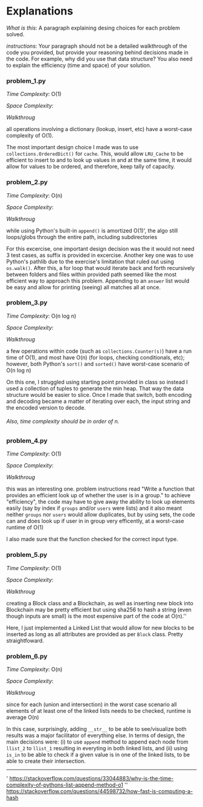 # Explanations

_What is this_: A paragraph explaining desing choices for each problem solved. 

_instructions_: Your paragraph should not be a detailed walkthrough of the code you provided, but provide your reasoning behind decisions made in the code.  For example, why did you use that data structure? You also need to explain the efficiency (time and space) of your solution.

### problem_1.py

*Time Complexity*: O(1)

*Space Complexity*:

_Walkthroug_

all operations involving a dictionary (lookup, insert, etc)
have a worst-case complexity of O(1).

The most important design choice I made was to use `collections.OrderedDict()` for `cache`.  This, would allow `LRU_Cache` to be efficient to insert to and to look up values in and at the same time, it would allow for values to be ordered, and therefore, keep tally of capacity. 


### problem_2.py

*Time Complexity*: O(n)

*Space Complexity*:

_Walkthroug_

while using Python's built-in `append()` is amortized O(1)',
the algo still loops/globs through the entire path, including
subdirectories

For this excercise, one important design decision was the it would not need 3 test cases, as suffix is provided in excercise.  Another key one was to use Python's pathlib due to the exercise's limitation that ruled out using `os.walk()`.  After this, a for loop that would iterate back and forth recursively between folders and files within provided path seemed like the most efficient way to approach this problem.  Appending to an `answer` list would be easy and allow for printing (seeing) all matches all at once.


### problem_3.py

*Time Complexity*: O(n log n)

*Space Complexity*:

_Walkthroug_

a few operations within code (such as `collections.Counter(s)`)
have a run time of O(1), and most have O(n) (for loops, checking conditionals, etc);
however, both Python's `sort()` and `sorted()` have worst-case scenario of O(n log n)

On this one, I struggled using starting point provided in class so instead I used a collection of tuples to generate the min heap.  That way the data structure would be easier to slice.  Once I made that switch, both encoding and decoding became a matter of iterating over each, the input string and the encoded version to decode. 

###### Also, time complexity should be in order of n.

### problem_4.py

*Time Complexity*: O(1)

*Space Complexity*:

_Walkthroug_

this was an interesting one.  problem instructions read "Write a function 
that provides an efficient look up of whether the user is in a group."
to achieve "efficiency", the code may have to give away the ability to look up
elements easily (say by index if `groups` and/or `users` were lists) and it also meant
neither `groups` nor `users` would allow duplicates, but by using sets, the code 
can and does look up if user in in group very efficently, at a worst-case runtime of O(1)

I also made sure that the function checked for the correct input type.


### problem_5.py

*Time Complexity*: O(1)

*Space Complexity*:

_Walkthroug_

creating a Block class and a Blockchain, as well as inserting new block into Blockchain
may be pretty efficient but using sha256 to hash a string (even though inputs are small)
is the most expensive part of the code at O(n).''

Here, I just implemented a Linked List that would allow for new blocks to be inserted as long as all attributes are provided as per `Block` class.  Pretty straightfoward.


### problem_6.py

*Time Complexity*: O(n)

*Space Complexity*:

_Walkthroug_

since for each (union and intersection) in the worst case scenario all elements of
at least one of the linked lists needs to be checked, runtime is average O(n)

In this case, surprisingly, adding `__str__` to be able to see/visualize both results was a major facilitator of everything else.  In terms of design, the main decisions were: (i) to use `append` method to append each node from `llist_2` to `llist_1` resulting in everyting in both linked lists, and (ii) using `is_in` to be able to check if a given value is in one of the linked lists, to be able to create their intersection.


--------------------------------------------------------------------

' https://stackoverflow.com/questions/33044883/why-is-the-time-complexity-of-pythons-list-append-method-o1
'' https://stackoverflow.com/questions/44598732/how-fast-is-computing-a-hash